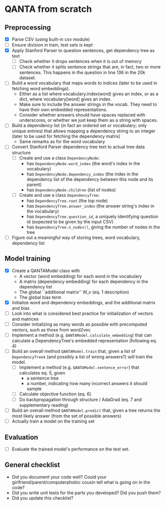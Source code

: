 

# QANTA from scratch

## Preprocessing
- [x] Parse CSV (using built-in csv module)
- [ ] Ensure division in train, test sets is kept
- [x] Apply Stanford Parser to question sentences, get dependency tree as text
    + [ ] Check whether it drops sentences when it is out of memory
    + [ ] Check whether it splits sentence strings that are, in fact, two or more sentences. This happens in the question in line 136 in the 20k dataset.
- [ ] Build a word vocabulary that maps words to indices (later to be used in fetching word embeddings).
    + Either as a list where vocabulary.index(word) gives an index, or as a dict, where vocabulary[word] gives an index.
    + Make sure to include the answer strings in the vocab. They need to have their own embedded representations.
    + Consider whether answers should have spaces replaced with underscores, or whether we just keep them as a string with spaces.
- [ ] Build a dependency list (in fact an ordered set or vocabulary; only unique entries) that allows mapping a dependency string to an integer (later to be used for fetching the dependency matrix)
    + Same remarks as for the word vocabulary
- [ ] Convert Stanford Parser dependency tree text to actual tree data structure
    + [ ] Create and use a class `DependencyNode`:
        * has `DependencyNode.word_index` (the word's index in the vocabulary) 
        * has `DependencyNode.dependency_index` (the index in the dependency list of the dependency between this node and its parent)
        * has `DependencyNode.children` (list of nodes)
    + [ ] Create and use a class `DependencyTree`:
        * has `DependencyTree.root` (the top node)
        * has `DependencyTree.answer_index` (the answer string's index in the vocabulary)
        * has `DependencyTree.question_id`, a uniquely identifying question id (expected to be given by the input CSV)
        * has `DependencyTree.n_nodes()`, giving the number of nodes in the tree
- [ ] Figure out a meaningful way of storing trees, word vocabulary, dependency list

## Model training
- [x] Create a QANTAModel class with
    + A vector (word embedding) for each word in the vocabulary
    + A matrix (dependency embedding) for each dependency in the dependency list
    + The global ``additional matrix'' W_v (eq. 1 description)
    + The global bias term
- [x] Initialize word and dependency embeddings, and the additional matrix and bias
- [ ] Look into what is considered best practice for initialization of vectors and matrices
- [ ] Consider initializing as many words as possible with precomputed vectors, such as those from word2vec
- [ ] Implement a method (e.g. `QANTAModel.calculate_embedding`) that can calculate a DependencyTree's embedded representation (following eq. 4)
- [ ] Build an overall method `QANTAModel.train` that, given a list of `DependencyTree`s (and possibly a list of wrong answers?) will train the model.
    + [ ] Implement a method (e.g. `QANTAModel.sentence_error`) that calculates eq. 5, given
        * a sentence tree
        * a number, indicating how many incorrect answers it should sample
    + [ ] Calculate objective function (eq. 6)
    + [ ] Do backpropagation through structure / AdaGrad (eq. 7 and supplementary reading)
- [ ] Build an overall method `QANTAModel.predict` that, given a tree returns the most likely answer (from the set of possible answers)
- [ ] Actually train a model on the training set
	
## Evaluation
- [ ] Evaluate the trained model's performance on the test set.

## General checklist
- Did you document your code well? Could your girlfriend/parent/computerphobic cousin tell what is going on in the code?
- Did you write unit tests for the parts you developed? Did you push them?
- Did you update this checklist?
